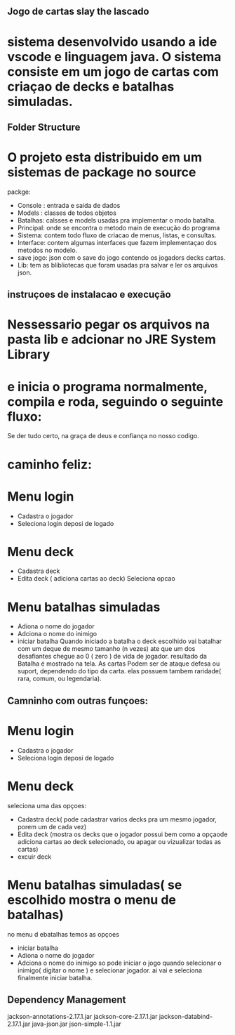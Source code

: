 ## Jogo de cartas slay the lascado
# sistema desenvolvido usando a ide vscode e linguagem java. O sistema consiste em um jogo de cartas com criaçao de decks e batalhas simuladas.

## Folder Structure
# O projeto esta distribuido em um sistemas de package no source
  packge:
- Console : entrada e saida de dados
- Models : classes de todos objetos
- Batalhas: calsses e models usadas pra implementar o modo batalha.
- Principal: onde se encontra o metodo main de execução do programa
- Sistema: contem todo fluxo de criacao de menus, listas, e consultas.
- Interface: contem algumas interfaces que fazem implementaçao dos metodos no modelo.
- save jogo: json com o save do jogo contendo os jogadors decks cartas.
- Lib: tem as blibliotecas que foram usadas pra salvar e ler os arquivos json.

## instruçoes de instalacao e execução

   # Nessessario pegar os arquivos na pasta lib e adcionar no JRE System Library
   # e  inicia o programa normalmente, compila e roda, seguindo o seguinte fluxo:

Se der tudo certo, na graça de deus e confiança no nosso codigo.

# caminho feliz:

# Menu login 
- Cadastra o jogador
- Seleciona login 
deposi de logado 
# Menu deck
- Cadastra deck
- Edita deck ( adiciona cartas ao deck)
Seleciona opcao 
# Menu batalhas simuladas
- Adiona o nome do jogador 
- Adciona o nome do inimigo
- iniciar batalha
    Quando iniciado a batalha o deck escolhido vai batalhar com um deque de mesmo tamanho (n vezes) ate que um dos desafiantes
chegue ao 0 ( zero ) de vida de jogador.
resultado da Batalha é mostrado na tela.
    As cartas Podem ser de ataque defesa ou suport, dependendo do tipo da carta. 
elas possuem tambem raridade( rara, comum, ou legendaria).

## Camninho com outras funçoes:

# Menu login 
- Cadastra o jogador
- Seleciona login 
deposi de logado 
# Menu deck
seleciona uma das opçoes:
- Cadastra deck( pode cadastrar varios decks pra um mesmo jogador, porem um de cada vez)
- Edita deck (mostra os decks que o jogador possui bem como a opçaode adiciona cartas ao deck selecionado, ou apagar ou vizualizar todas as cartas)
- excuir deck
# Menu batalhas simuladas( se escolhido mostra o menu de batalhas)
no menu d ebatalhas temos as opçoes 
- iniciar batalha
- Adiona o nome do jogador 
- Adciona o nome do inimigo
 so pode iniciar o jogo quando selecionar o inimigo( digitar o nome )
 e selecionar jogador.
 ai vai e seleciona finalmente iniciar batalha.

## Dependency Management

jackson-annotations-2.17.1.jar
jackson-core-2.17.1.jar
jackson-databind-2.17.1.jar
java-json.jar
json-simple-1.1.jar
